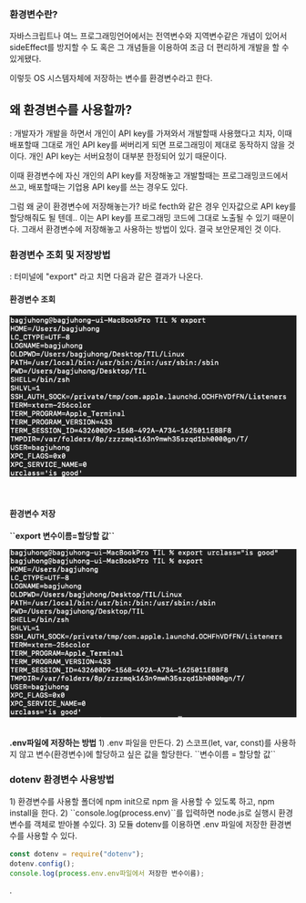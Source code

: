 <h3>환경변수란?</h3>

자바스크립트나 여느 프로그래밍언어에서는 전역변수와 지역변수같은 개념이 있어서 sideEffect를 방지할
수 도 혹은 그 개념들을 이용하여 조금 더 편리하게 개발을 할 수 있게됐다.

이렇듯 OS 시스템자체에 저장하는 변수를 환경변수라고 한다.

<h2>왜 환경변수를 사용할까?</h2>
: 개발자가 개발을 하면서 개인이 API key를 가져와서 개발할때 사용했다고 치자, 이때 배포할때 그대로 개인 API key를 써버리게 되면 프로그래밍이 제대로 동작하지 않을 것이다. 개인 API key는 서버요청이 대부분 한정되어 있기 때문이다.

이때 환경변수에 자신 개인의 API key를 저장해놓고 개발할때는 프로그래밍코드에서 쓰고, 배포할때는 기업용 API key를 쓰는 경우도 있다.

그럼 왜 굳이 환경변수에 저장해놓는가? 바로 fecth와 같은 경우 인자값으로 API key를 할당해줘도 될 텐데..
이는 API key를 프로그래밍 코드에 그대로 노출될 수 있기 때문이다. 그래서 환경변수에 저장해놓고 사용하는 방법이 있다. 결국 보안문제인 것 이다.

<h3>환경변수 조회 및 저장방법</h3>
: 터미널에 "export" 라고 치면 다음과 같은 결과가 나온다.
<h4>환경변수 조회</h4>

![export](./screens/export.png)

<br>
<h4>환경변수 저장</h4>
<strong>``export 변수이름=할당할 값``</strong>

![export](./screens/isGood.png)



<br>
<strong>.env파일에 저장하는 방법</strong>
1) .env 파일을 만든다.
2) 스코프(let, var, const)를 사용하지 않고 변수(환경변수)에 할당하고 싶은 값을 할당한다.
``변수이름 = 할당할 값``


<br>
<h3>dotenv 환경변수 사용방법</h3>
1) 환경변수를 사용할 폴더에 npm init으로 npm 을 사용할 수 있도록 하고, npm install을 한다.
2) ``console.log(process.env)``를 입력하면 node.js로 실행시 환경변수를 객체로 받아볼 수있다.
3) 모듈 dotenv를 이용하면 .env 파일에 저장한 환경변수를 사용할 수 있다.

```js
const dotenv = require("dotenv");
dotenv.config();
console.log(process.env.env파일에서 저장한 변수이름);
```



.
